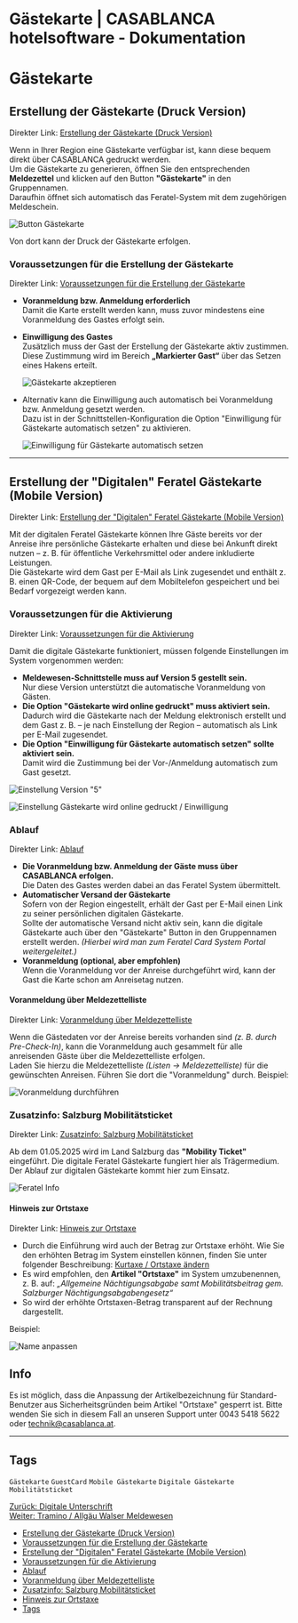 # Gästekarte | CASABLANCA hotelsoftware - Dokumentation

# Gästekarte

## Erstellung der Gästekarte (Druck Version)

Direkter Link: [Erstellung der Gästekarte (Druck Version)](https://docs.casablanca.at/desktop/registration/guest_card/#erstellung-der-gästekarte-druck-version "Direkter Link zu Erstellung der Gästekarte (Druck Version)")

Wenn in Ihrer Region eine Gästekarte verfügbar ist, kann diese bequem direkt über CASABLANCA gedruckt werden.  
Um die Gästekarte zu generieren, öffnen Sie den entsprechenden **Meldezettel** und klicken auf den Button **"Gästekarte"** in den Gruppennamen.  
Daraufhin öffnet sich automatisch das Feratel-System mit dem zugehörigen Meldeschein.

![Button Gästekarte](https://docs.casablanca.at/assets/images/button_guest_card-498bc16acd11c8476d9662668d8cb4ef.png "Button Gästekarte")

Von dort kann der Druck der Gästekarte erfolgen.

### Voraussetzungen für die Erstellung der Gästekarte

Direkter Link: [Voraussetzungen für die Erstellung der Gästekarte](https://docs.casablanca.at/desktop/registration/guest_card/#voraussetzungen-f%C3%BCr-die-erstellung-der-g%C3%A4stekarte "Direkter Link zu Voraussetzungen für die Erstellung der Gästekarte")

* **Voranmeldung bzw. Anmeldung erforderlich**  
  Damit die Karte erstellt werden kann, muss zuvor mindestens eine Voranmeldung des Gastes erfolgt sein.
* **Einwilligung des Gastes**  
  Zusätzlich muss der Gast der Erstellung der Gästekarte aktiv zustimmen.  
  Diese Zustimmung wird im Bereich **„Markierter Gast“** über das Setzen eines Hakens erteilt.

  ![Gästekarte akzeptieren](https://docs.casablanca.at/assets/images/accept_guest_card-d28c92669795cb4e95cdf6354a1d522d.png "Gästekarte akzeptieren")

* Alternativ kann die Einwilligung auch automatisch bei Voranmeldung bzw. Anmeldung gesetzt werden.  
  Dazu ist in der Schnittstellen-Konfiguration die Option "Einwilligung für Gästekarte automatisch setzen" zu aktivieren.

  ![Einwilligung für Gästekarte automatisch setzen](https://docs.casablanca.at/assets/images/set_consent_for_guest_card-3b40edb9343d0db57ea5c3d4a68c1d3c.png "Einwilligung für Gästekarte automatisch setzen")

---

## Erstellung der "Digitalen" Feratel Gästekarte (Mobile Version)

Direkter Link: [Erstellung der "Digitalen" Feratel Gästekarte (Mobile Version)](https://docs.casablanca.at/desktop/registration/guest_card/#erstellung-der-digitalen-feratel-g%C3%A4stekarte-mobile-version "Direkter Link zu Erstellung der \"Digitalen\" Feratel Gästekarte (Mobile Version)")

Mit der digitalen Feratel Gästekarte können Ihre Gäste bereits vor der Anreise ihre persönliche Gästekarte erhalten und diese bei Ankunft direkt nutzen – z. B. für öffentliche Verkehrsmittel oder andere inkludierte Leistungen.  
Die Gästekarte wird dem Gast per E-Mail als Link zugesendet und enthält z. B. einen QR-Code, der bequem auf dem Mobiltelefon gespeichert und bei Bedarf vorgezeigt werden kann.

### Voraussetzungen für die Aktivierung

Direkter Link: [Voraussetzungen für die Aktivierung](https://docs.casablanca.at/desktop/registration/guest_card/#voraussetzungen-f%C3%BCr-die-aktivierung "Direkter Link zu Voraussetzungen für die Aktivierung")

Damit die digitale Gästekarte funktioniert, müssen folgende Einstellungen im System vorgenommen werden:

* **Meldewesen-Schnittstelle muss auf Version 5 gestellt sein.**  
  Nur diese Version unterstützt die automatische Voranmeldung von Gästen.
* **Die Option "Gästekarte wird online gedruckt" muss aktiviert sein.**  
  Dadurch wird die Gästekarte nach der Meldung elektronisch erstellt und dem Gast z. B. – je nach Einstellung der Region – automatisch als Link per E-Mail zugesendet.
* **Die Option "Einwilligung für Gästekarte automatisch setzen" sollte aktiviert sein.**  
  Damit wird die Zustimmung bei der Vor-/Anmeldung automatisch zum Gast gesetzt.

![Einstellung Version "5"](https://docs.casablanca.at/assets/images/settings_digital_guest_card1-a341de401de2779fbd37df65a181a0d4.png "Einstellungen Version \"5\"")

![Einstellung Gästekarte wird online gedruckt / Einwilligung](https://docs.casablanca.at/assets/images/settings_digital_guest_card2-59d01d474f3e20af3380db028702c20d.png "Einstellung Gästekarte wird online gedruckt / Einwilligung")

### Ablauf

Direkter Link: [Ablauf](https://docs.casablanca.at/desktop/registration/guest_card/#ablauf "Direkter Link zu Ablauf")

* **Die Voranmeldung bzw. Anmeldung der Gäste muss über CASABLANCA erfolgen.**  
  Die Daten des Gastes werden dabei an das Feratel System übermittelt.
* **Automatischer Versand der Gästekarte**  
  Sofern von der Region eingestellt, erhält der Gast per E-Mail einen Link zu seiner persönlichen digitalen Gästekarte.  
  Sollte der automatische Versand nicht aktiv sein, kann die digitale Gästekarte auch über den "Gästekarte" Button in den Gruppennamen erstellt werden. *(Hierbei wird man zum Feratel Card System Portal weitergeleitet.)*
* **Voranmeldung (optional, aber empfohlen)**  
  Wenn die Voranmeldung vor der Anreise durchgeführt wird, kann der Gast die Karte schon am Anreisetag nutzen.

#### Voranmeldung über Meldezettelliste

Direkter Link: [Voranmeldung über Meldezettelliste](https://docs.casablanca.at/desktop/registration/guest_card/#voranmeldung-%C3%BCber-meldezettelliste "Direkter Link zu Voranmeldung über Meldezettelliste")

Wenn die Gästedaten vor der Anreise bereits vorhanden sind *(z. B. durch Pre-Check-In)*, kann die Voranmeldung auch gesammelt für alle anreisenden Gäste über die Meldezettelliste erfolgen.  
Laden Sie hierzu die Meldezettelliste *(Listen -> Meldezettelliste)* für die gewünschten Anreisen. Führen Sie dort die "Voranmeldung" durch. Beispiel:

![Voranmeldung durchführen](https://docs.casablanca.at/assets/images/pre_register-409f669dbfb5e85081b33889faaec32b.png "Voranmeldung durchführen")

### Zusatzinfo: Salzburg Mobilitätsticket

Direkter Link: [Zusatzinfo: Salzburg Mobilitätsticket](https://docs.casablanca.at/desktop/registration/guest_card/#zusatzinfo-salzburg-mobilit%C3%A4tsticket "Direkter Link zu Zusatzinfo: Salzburg Mobilitätsticket")

Ab dem 01.05.2025 wird im Land Salzburg das **"Mobility Ticket"** eingeführt. Die digitale Feratel Gästekarte fungiert hier als Trägermedium. Der Ablauf zur digitalen Gästekarte kommt hier zum Einsatz.

![Feratel Info](https://docs.casablanca.at/assets/images/feratel_guest_card_info-31559de1012fc6293c1777104fd675c1.png "Feratel Info")

#### Hinweis zur Ortstaxe

Direkter Link: [Hinweis zur Ortstaxe](https://docs.casablanca.at/desktop/registration/guest_card/#hinweis-zur-ortstaxe "Direkter Link zu Hinweis zur Ortstaxe")

* Durch die Einführung wird auch der Betrag zur Ortstaxe erhöht. Wie Sie den erhöhten Betrag im System einstellen können, finden Sie unter folgender Beschreibung: [Kurtaxe / Ortstaxe ändern](https://docs.casablanca.at/faq/info_help/kurtaxe_adjustment)
* Es wird empfohlen, den **Artikel "Ortstaxe"** im System umzubenennen, z. B. auf: *„Allgemeine Nächtigungsabgabe samt Mobilitätsbeitrag gem. Salzburger Nächtigungsabgabengesetz“*
* So wird der erhöhte Ortstaxen-Betrag transparent auf der Rechnung dargestellt.  

Beispiel:

![Name anpassen](https://docs.casablanca.at/assets/images/adjust_job_name-7eabec3375a7c93c298fc8832c81711a.png "Name anpassen")

## Info

Es ist möglich, dass die Anpassung der Artikelbezeichnung für Standard-Benutzer aus Sicherheitsgründen beim Artikel "Ortstaxe" gesperrt ist. Bitte wenden Sie sich in diesem Fall an unseren Support unter 0043 5418 5622 oder technik@casablanca.at.

---

## Tags

`Gästekarte` `GuestCard` `Mobile Gästekarte` `Digitale Gästekarte` `Mobilitätsticket`

[Zurück: Digitale Unterschrift](https://docs.casablanca.at/desktop/registration/e_signature/)  
[Weiter: Tramino / Allgäu Walser Meldewesen](https://docs.casablanca.at/desktop/registration/tramino/)

* [Erstellung der Gästekarte (Druck Version)](https://docs.casablanca.at/desktop/registration/guest_card/#erstellung-der-g%C3%A4stekarte-druck-version)
* [Voraussetzungen für die Erstellung der Gästekarte](https://docs.casablanca.at/desktop/registration/guest_card/#voraussetzungen-f%C3%BCr-die-erstellung-der-g%C3%A4stekarte)
* [Erstellung der "Digitalen" Feratel Gästekarte (Mobile Version)](https://docs.casablanca.at/desktop/registration/guest_card/#erstellung-der-digitalen-feratel-g%C3%A4stekarte-mobile-version)
* [Voraussetzungen für die Aktivierung](https://docs.casablanca.at/desktop/registration/guest_card/#voraussetzungen-f%C3%BCr-die-aktivierung)
* [Ablauf](https://docs.casablanca.at/desktop/registration/guest_card/#ablauf)
* [Voranmeldung über Meldezettelliste](https://docs.casablanca.at/desktop/registration/guest_card/#voranmeldung-%C3%BCber-meldezettelliste)
* [Zusatzinfo: Salzburg Mobilitätsticket](https://docs.casablanca.at/desktop/registration/guest_card/#zusatzinfo-salzburg-mobilit%C3%A4tsticket)
* [Hinweis zur Ortstaxe](https://docs.casablanca.at/desktop/registration/guest_card/#hinweis-zur-ortstaxe)
* [Tags](https://docs.casablanca.at/desktop/registration/guest_card/#tags)